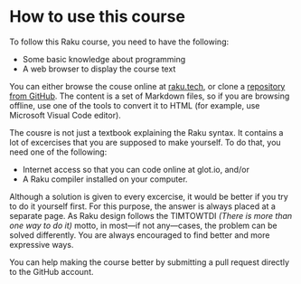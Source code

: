 # How to use this course

To follow this Raku course, you need to have the following:

* Some basic knowledge about programming
* A web browser to display the course text

You can either browse the couse online at [raku.tech](https://raku.tech), or clone a [repository from GitHub](https://github.com/ash/raku-course). The content is a set of Markdown files, so if you are browsing offline, use one of the tools to convert it to HTML (for example, use Microsoft Visual Code editor).

The cousre is not just a textbook explaining the Raku syntax. It contains a lot of excercises that you are supposed to make yourself. To do that, you need one of the following:

* Internet access so that you can code online at glot.io, and/or
* A Raku compiler installed on your computer.

Although a solution is given to every excercise, it would be better if you try to do it yourself first. For this purpose, the answer is always placed at a separate page. As Raku design follows the TIMTOWTDI _(There is more than one way to do it)_ motto, in most—if not any—cases, the problem can be solved differently. You are always encouraged to find better and more expressive ways.

You can help making the course better by submitting a pull request directly to the GitHub account.
